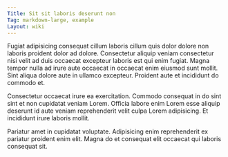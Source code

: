```yaml
---
Title: Sit sit laboris deserunt non
Tag: markdown-large, example
Layout: wiki
---
```

Fugiat adipisicing consequat cillum laboris cillum quis dolor dolore non laboris proident dolor ad dolore. Consectetur aliquip veniam consectetur nisi velit ad duis occaecat excepteur laboris est qui enim fugiat. Magna tempor nulla ad irure aute occaecat in occaecat enim eiusmod sunt mollit. Sint aliqua dolore aute in ullamco excepteur. Proident aute et incididunt do commodo et.

Consectetur occaecat irure ea exercitation. Commodo consequat in do sint sint et non cupidatat veniam Lorem. Officia labore enim Lorem esse aliquip deserunt id aute veniam reprehenderit velit culpa Lorem adipisicing. Et incididunt irure laboris mollit.

Pariatur amet in cupidatat voluptate. Adipisicing enim reprehenderit ex pariatur proident enim elit. Magna do et consequat elit occaecat qui laboris consequat sit.